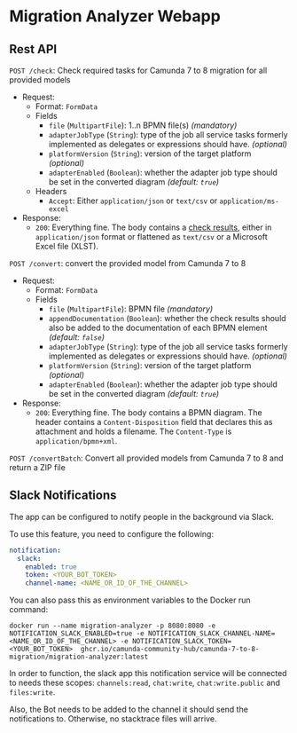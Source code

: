 # Migration Analyzer Webapp

## Rest API

`POST /check`: Check required tasks for Camunda 7 to 8 migration for all provided models

- Request:
  - Format: `FormData`
  - Fields
    - `file` (`MultipartFile`): 1..n BPMN file(s) _(mandatory)_
    - `adapterJobType` (`String`): type of the job all service tasks formerly
      implemented as delegates or expressions should have. _(optional)_
    - `platformVersion` (`String`): version of the target platform _(optional)_
    - `adapterEnabled` (`Boolean`): whether the adapter job type should be set in the converted diagram _(default: `true`)_
  - Headers
    - `Accept`: Either `application/json` or `text/csv` or `application/ms-excel`
- Response:
  - `200`: Everything fine. The body contains a
    [check results](../core/src/main/java/org/camunda/community/migration/converter/BpmnDiagramCheckResult.java),
    either in `application/json` format or flattened as `text/csv` or a Microsoft Excel file (XLST).

`POST /convert`: convert the provided model from Camunda 7 to 8

- Request:
  - Format: `FormData`
  - Fields
    - `file` (`MultipartFile`): BPMN file _(mandatory)_
    - `appendDocumentation` (`Boolean`): whether the check results should also
      be added to the documentation of each BPMN element _(default: `false`)_
    - `adapterJobType` (`String`): type of the job all service tasks formerly
      implemented as delegates or expressions should have. _(optional)_
    - `platformVersion` (`String`): version of the target platform _(optional)_
    - `adapterEnabled` (`Boolean`): whether the adapter job type should be set in the converted diagram _(default: `true`)_
- Response:
  - `200`: Everything fine. The body contains a BPMN diagram. The header
    contains a `Content-Disposition` field that declares this as attachment and
    holds a filename. The `Content-Type` is `application/bpmn+xml`.

`POST /convertBatch`: Convert all provided models from Camunda 7 to 8 and return a ZIP file

## Slack Notifications

The app can be configured to notify people in the background via Slack.

To use this feature, you need to configure the following:

```yaml
notification:
  slack:
    enabled: true
    token: <YOUR_BOT_TOKEN>
    channel-name: <NAME_OR_ID_OF_THE_CHANNEL>
```

You can also pass this as environment variables to the Docker run command:

```shell
docker run --name migration-analyzer -p 8080:8080 -e NOTIFICATION_SLACK_ENABLED=true -e NOTIFICATION_SLACK_CHANNEL-NAME=<NAME_OR_ID_OF_THE_CHANNEL> -e NOTIFICATION_SLACK_TOKEN=<YOUR_BOT_TOKEN>  ghcr.io/camunda-community-hub/camunda-7-to-8-migration/migration-analyzer:latest
```

In order to function, the slack app this notification service will be connected
to needs these scopes: `channels:read`, `chat:write`, `chat:write.public` and
`files:write`.

Also, the Bot needs to be added to the channel it should send the notifications
to. Otherwise, no stacktrace files will arrive.
